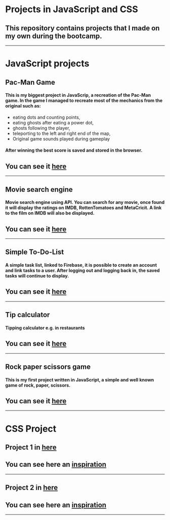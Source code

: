 # Projects in JavaScript and CSS

## This repository contains projects that I made on my own during the bootcamp.

---

# JavaScript projects

## Pac-Man Game

#### This is my biggest project in JavaScrip, a recreation of the Pac-Man game. In the game I managed to recreate most of the mechanics from the original such as:

- eating dots and counting points,
- eating ghosts after eating a power dot,
- ghosts following the player,
- teleporting to the left and right end of the map,
- Original game sounds played during gameplay

#### After winning the best score is saved and stored in the browser.

## You can see it <a href="https://pac-man-game-53b86.web.app" target="_blank">here</a>

---

## Movie search engine

#### Movie search engine using API. You can search for any movie, once found it will display the ratings on IMDB, RottenTomatoes and MetaCricit. A link to the film on IMDB will also be displayed.

## You can see it <a href="https://movie-search-engine-5f48d.web.app" target="_blank">here</a>

---

## Simple To-Do-List

#### A simple task list, linked to Firebase, it is possible to create an account and link tasks to a user. After logging out and logging back in, the saved tasks will continue to display.

## You can see it <a href="https://simple-to-do-list-eef27.web.app" target="_blank">here</a>

---

## Tip calculator

#### Tipping calculator e.g. in restaurants

## You can see it <a href="https://tip-calculator-b5153.web.app/" target="_blank">here</a>

---

## Rock paper scissors game

#### This is my first project written in JavaScript, a simple and well known game of rock, paper, scissors.

## You can see it <a href="https://paper-rock-scissors-68237.web.app/" target="_blank">here</a>

---

# CSS Project

## Project 1 in <a href="https://css-project-1-3d92a.web.app/" target="_blank">here</a>

## You can see here an <a href="https://www.behance.net/gallery/124308731/Website-design?tracking_source=search_projects_recommended%7Cpersonal%20page%20website" target="_blank">inspiration</a>

---

## Project 2 in <a href="https://css-project-2-f3556.web.app/" target="_blank">here</a>

## You can see here an <a href="https://raw.githubusercontent.com/infoshareacademy/jfdzr5-homeworks/main/zadanie_02/template/cahee-template.jpg?token=GHSAT0AAAAAABQOFOSLBVH2USYBSJHNBLBQYQNLQBQ" target="_blank">inspiration</a>

---
